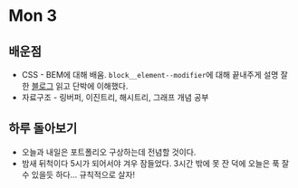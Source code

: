 # Mon 3

## 배운점

- CSS - BEM에 대해 배움. `block__element--modifier`에 대해 끝내주게 설명 잘한 [블로그](https://nykim.work/15) 읽고 단박에 이해했다.
- 자료구조 - 링버퍼, 이진트리, 해시트리, 그래프 개념 공부

## 하루 돌아보기

- 오늘과 내일은 포트폴리오 구상하는데 전념할 것이다.
- 밤새 뒤척이다 5시가 되어서야 겨우 잠들었다. 3시간 밖에 못 잔 덕에 오늘은 푹 잘 수 있을듯 하다... 규칙적으로 살자!

